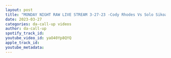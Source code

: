 ```yaml
---
layout: post
title: "MONDAY NIGHT RAW LIVE STREAM 3-27-23 -Cody Rhodes Vs Solo Sikoa"
date: 2023-03-27
categories: da-call-up videos
author: da-call-up
spotify_track_id: 
youtube_video_id: yaO40Yp8QYQ
apple_track_id: 
youtube_metadata: 
---
```

